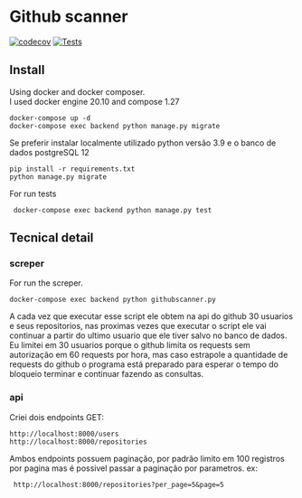 # Github scanner
[![codecov](https://codecov.io/gh/eynan/github-scanner/branch/main/graph/badge.svg?token=SGO58COXY0)](https://codecov.io/gh/eynan/github-scanner)  [![Tests](https://github.com/eynan/github-scanner/actions/workflows/python-app.yml/badge.svg)](https://github.com/eynan/github-scanner/actions/workflows/python-app.yml)

## Install
Using docker and docker composer.\
I used docker engine 20.10 and compose 1.27
```
docker-compose up -d
docker-compose exec backend python manage.py migrate
````
Se preferir instalar localmente utilizado python versão 3.9 e o banco de dados postgreSQL 12
```
pip install -r requirements.txt
python manage.py migrate
```

For run tests
```
 docker-compose exec backend python manage.py test
```

## Tecnical detail

### screper
For run the screper.

```
docker-compose exec backend python githubscanner.py
```
A cada vez que executar esse script ele obtem na api do github 30 usuarios e seus repositorios, nas proximas vezes que executar o script
ele vai continuar a partir do ultimo usuario que ele tiver salvo no banco de dados. Eu limitei em 30 usuarios porque o github limita os requests
sem autorização em 60 requests por hora, mas caso estrapole a quantidade de requests do github o programa está preparado para esperar o tempo
do bloqueio terminar e continuar fazendo as consultas.

### api
Criei dois endpoints GET:
```
http://localhost:8000/users
http://localhost:8000/repositories
```
Ambos endpoints possuem paginação, por padrão limito em 100 registros por pagina mas é possivel passar a paginação por parametros.
ex:
```url
 http://localhost:8000/repositories?per_page=5&page=5
```
